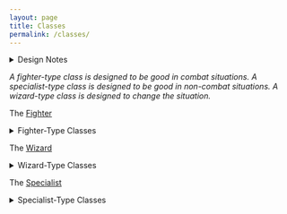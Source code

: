 ```yaml
---
layout: page
title: Classes
permalink: /classes/
---
```


<details markdown="1">
<summary>Design Notes</summary>
*I really agree with Dungeon Antology's [vision of class design](https://dungeonantology.com/2020/08/09/glog-class-design/). I aim to have few yet impactful abilities for them, and for the classes to fulfil at least one of the 3 classic roles of DnD. — SaltyGoo*
</details>

*A fighter-type class is designed to be good in combat situations. A specialist-type class is designed to be good in non-combat situations. A wizard-type class is designed to change the situation.*

The [Fighter](/class/fighter)
<details markdown="1">
  <summary>Fighter-Type Classes</summary>
  - The [Centaur](/class/centaur)
  - The [Cyclops](/class/cyclops)
  - The [Githyanki](/class/fighter/githyanki)
  - The [Hobgoblin](/class/fighter/hobgoblin)
  - The [Lizardfolk](/class/fighter/lizardfolk)
  - The [Mutant](/class/fighter/mutant)
  - The [Ogre](/class/ogre)
  - The [Two-Headed Giant](/class/fighter/ettin)
</details>

The [Wizard](/class/wizard)
<details markdown="1">
  <summary>Wizard-Type Classes</summary>
  - The [Priest](/class/priest)
  - The [Animorph](/class/magic-user/animorph)
  - The [Diabolist](/class/magic-user/diabolist)
  - The [Elf](/class/magic-user/elf)
  - The [Goat](/class/magic-user/goat)
  - The [Necromancer](/class/magic-user/necromancer)
  - The [Nereid](/class/magic-user/nereid)
  - The [Salt Dryad](/class/magic-user/salt-dryad)  
  - The [Tiefling](/class/magic-user/tiefling)  
</details>

The [Specialist](/class/specialist)
<details markdown="1">
  <summary>Specialist-Type Classes</summary>
  - The [Athach](/class/specialist/athach) (Three-Armed Giant)
  - The [Barbarian](/class/specialist/barbarian)
  - The [Bodybuilder](/class/cacus)
  - The [Dwarf](/class/specialist/dwarf)
  - The [Spiderfolk](/class/ettercap)
  - The [Ghoul](/class/fighter/ghoul)
  - The [Goblins](/class/specialist/many-goblins)
  - The [Harpy](/class/specialist/harpy)
  - The [Pigfolk](/class/specialist/pigfolk)
  - The [Salamander](/class/specialist/salamander)
  - The [Sand-Cursed](/class/sandcursed)
  - The [Xvart](/class/xvart)
</details>
